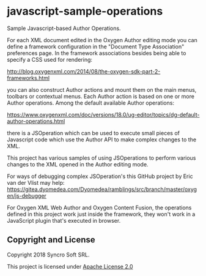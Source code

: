 # javascript-sample-operations
Sample Javascript-based Author Operations.

For each XML document edited in the Oxygen Author editing mode you can define a framework configuration in the "Document Type Association" preferences page. In the framework associations besides being able to specify a CSS used for rendering:

http://blog.oxygenxml.com/2014/08/the-oxygen-sdk-part-2-frameworks.html

you can also construct Author actions and mount them on the main menus, toolbars or contextual menus. 
Each Author action is based on one or more Author operations. 
Among the default available Author operations:

https://www.oxygenxml.com/doc/versions/18.0/ug-editor/topics/dg-default-author-operations.html

there is a JSOperation which can be used to execute small pieces of Javascript code which use the Author API to make complex changes to the XML.

This project has various samples of using JSOperations to perform various changes to the XML opened in the Author editing mode.

For ways of debugging complex JSOperation's this GitHub project by Eric van der Vlist may help: https://gitea.dyomedea.com/Dyomedea/ramblings/src/branch/master/oxygen/js-debugger

For Oxygen XML Web Author and Oxygen Content Fusion, the operations defined in this project work just inside the framework, they won't work in a JavaScript plugin that's executed in browser.

Copyright and License
---------------------
Copyright 2018 Syncro Soft SRL.

This project is licensed under [Apache License 2.0](https://github.com/oxygenxml/javascript-sample-operations/blob/master/LICENSE)



